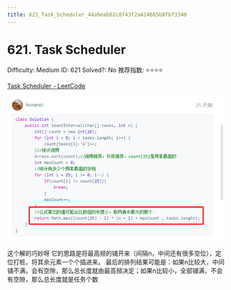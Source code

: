 ```yaml
---
title: 621_Task_Scheduler_44a9eab62c8f43f2a424665b8fbf3340
---
```


# 621. Task Scheduler

Difficulty: Medium
ID: 621
Solved?: No
推荐指数: ⭐⭐⭐⭐

[Task Scheduler - LeetCode](https://leetcode.com/problems/task-scheduler/)

![e03a528ee7c027561db29db7504b0914](assets/e03a528ee7c027561db29db7504b0914.png)

这个解的巧妙呀
它的思路是将最高频的铺开来（间隔n，中间还有很多空位），定位打桩，将其余元素一个个插进来。
最后的排列结果可能是：如果n比较大，中间铺不满，会有空隙，那么总长度就由最高频决定；如果n比较小，全部铺满，不会有空隙，那么总长度就是任务个数